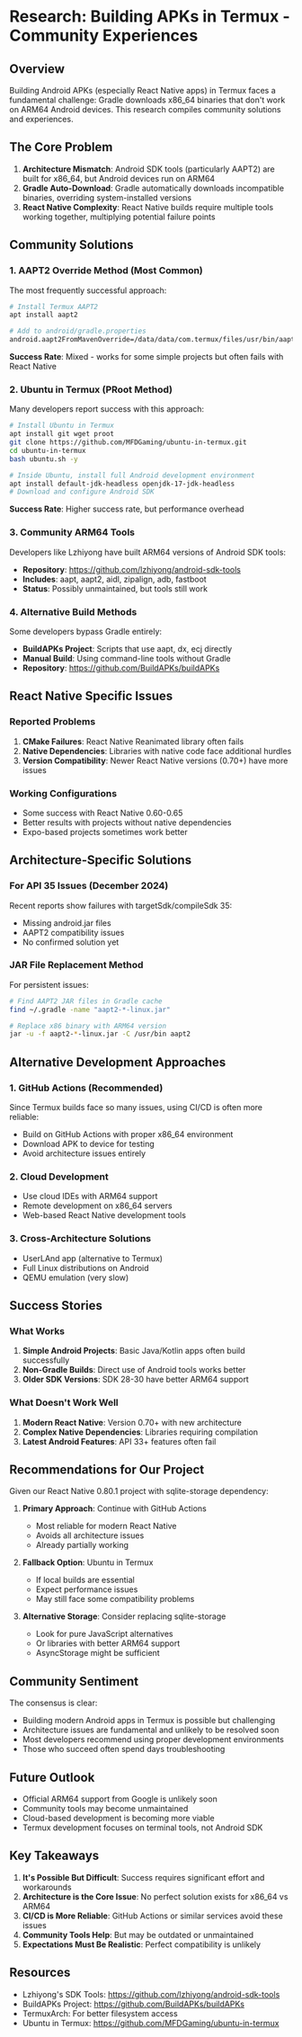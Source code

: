# Research: Building APKs in Termux - Community Experiences

## Overview

Building Android APKs (especially React Native apps) in Termux faces a fundamental challenge: Gradle downloads x86_64 binaries that don't work on ARM64 Android devices. This research compiles community solutions and experiences.

## The Core Problem

1. **Architecture Mismatch**: Android SDK tools (particularly AAPT2) are built for x86_64, but Android devices run on ARM64
2. **Gradle Auto-Download**: Gradle automatically downloads incompatible binaries, overriding system-installed versions
3. **React Native Complexity**: React Native builds require multiple tools working together, multiplying potential failure points

## Community Solutions

### 1. AAPT2 Override Method (Most Common)

The most frequently successful approach:

```bash
# Install Termux AAPT2
apt install aapt2

# Add to android/gradle.properties
android.aapt2FromMavenOverride=/data/data/com.termux/files/usr/bin/aapt2
```

**Success Rate**: Mixed - works for some simple projects but often fails with React Native

### 2. Ubuntu in Termux (PRoot Method)

Many developers report success with this approach:

```bash
# Install Ubuntu in Termux
apt install git wget proot
git clone https://github.com/MFDGaming/ubuntu-in-termux.git
cd ubuntu-in-termux
bash ubuntu.sh -y

# Inside Ubuntu, install full Android development environment
apt install default-jdk-headless openjdk-17-jdk-headless
# Download and configure Android SDK
```

**Success Rate**: Higher success rate, but performance overhead

### 3. Community ARM64 Tools

Developers like Lzhiyong have built ARM64 versions of Android SDK tools:

- **Repository**: https://github.com/lzhiyong/android-sdk-tools
- **Includes**: aapt, aapt2, aidl, zipalign, adb, fastboot
- **Status**: Possibly unmaintained, but tools still work

### 4. Alternative Build Methods

Some developers bypass Gradle entirely:

- **BuildAPKs Project**: Scripts that use aapt, dx, ecj directly
- **Manual Build**: Using command-line tools without Gradle
- **Repository**: https://github.com/BuildAPKs/buildAPKs

## React Native Specific Issues

### Reported Problems

1. **CMake Failures**: React Native Reanimated library often fails
2. **Native Dependencies**: Libraries with native code face additional hurdles
3. **Version Compatibility**: Newer React Native versions (0.70+) have more issues

### Working Configurations

- Some success with React Native 0.60-0.65
- Better results with projects without native dependencies
- Expo-based projects sometimes work better

## Architecture-Specific Solutions

### For API 35 Issues (December 2024)

Recent reports show failures with targetSdk/compileSdk 35:
- Missing android.jar files
- AAPT2 compatibility issues
- No confirmed solution yet

### JAR File Replacement Method

For persistent issues:

```bash
# Find AAPT2 JAR files in Gradle cache
find ~/.gradle -name "aapt2-*-linux.jar"

# Replace x86 binary with ARM64 version
jar -u -f aapt2-*-linux.jar -C /usr/bin aapt2
```

## Alternative Development Approaches

### 1. GitHub Actions (Recommended)

Since Termux builds face so many issues, using CI/CD is often more reliable:
- Build on GitHub Actions with proper x86_64 environment
- Download APK to device for testing
- Avoid architecture issues entirely

### 2. Cloud Development

- Use cloud IDEs with ARM64 support
- Remote development on x86_64 servers
- Web-based React Native development tools

### 3. Cross-Architecture Solutions

- UserLAnd app (alternative to Termux)
- Full Linux distributions on Android
- QEMU emulation (very slow)

## Success Stories

### What Works

1. **Simple Android Projects**: Basic Java/Kotlin apps often build successfully
2. **Non-Gradle Builds**: Direct use of Android tools works better
3. **Older SDK Versions**: SDK 28-30 have better ARM64 support

### What Doesn't Work Well

1. **Modern React Native**: Version 0.70+ with new architecture
2. **Complex Native Dependencies**: Libraries requiring compilation
3. **Latest Android Features**: API 33+ features often fail

## Recommendations for Our Project

Given our React Native 0.80.1 project with sqlite-storage dependency:

1. **Primary Approach**: Continue with GitHub Actions
   - Most reliable for modern React Native
   - Avoids all architecture issues
   - Already partially working

2. **Fallback Option**: Ubuntu in Termux
   - If local builds are essential
   - Expect performance issues
   - May still face some compatibility problems

3. **Alternative Storage**: Consider replacing sqlite-storage
   - Look for pure JavaScript alternatives
   - Or libraries with better ARM64 support
   - AsyncStorage might be sufficient

## Community Sentiment

The consensus is clear:
- Building modern Android apps in Termux is possible but challenging
- Architecture issues are fundamental and unlikely to be resolved soon
- Most developers recommend using proper development environments
- Those who succeed often spend days troubleshooting

## Future Outlook

- Official ARM64 support from Google is unlikely soon
- Community tools may become unmaintained
- Cloud-based development is becoming more viable
- Termux development focuses on terminal tools, not Android SDK

## Key Takeaways

1. **It's Possible But Difficult**: Success requires significant effort and workarounds
2. **Architecture is the Core Issue**: No perfect solution exists for x86_64 vs ARM64
3. **CI/CD is More Reliable**: GitHub Actions or similar services avoid these issues
4. **Community Tools Help**: But may be outdated or unmaintained
5. **Expectations Must Be Realistic**: Perfect compatibility is unlikely

## Resources

- Lzhiyong's SDK Tools: https://github.com/lzhiyong/android-sdk-tools
- BuildAPKs Project: https://github.com/BuildAPKs/buildAPKs
- TermuxArch: For better filesystem access
- Ubuntu in Termux: https://github.com/MFDGaming/ubuntu-in-termux